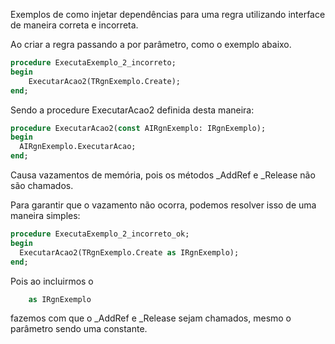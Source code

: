 Exemplos de como injetar dependências para uma regra utilizando interface de maneira correta e incorreta.


Ao criar a regra passando a por parâmetro, como o exemplo abaixo.

```pascal
procedure ExecutaExemplo_2_incorreto;
begin
    ExecutarAcao2(TRgnExemplo.Create);
end;
```

Sendo a procedure ExecutarAcao2 definida desta maneira: 
```pascal
procedure ExecutarAcao2(const AIRgnExemplo: IRgnExemplo);
begin
  AIRgnExemplo.ExecutarAcao;
end;
```

Causa vazamentos de memória, pois os métodos _AddRef e _Release não são chamados. 

Para garantir que o vazamento não ocorra, podemos resolver isso de uma maneira simples:

```pascal
procedure ExecutaExemplo_2_incorreto_ok;
begin
  ExecutarAcao2(TRgnExemplo.Create as IRgnExemplo);
end;
```

Pois ao incluirmos o 

```pascal 
    as IRgnExemplo
```

fazemos com que o _AddRef e _Release sejam chamados, mesmo o parâmetro sendo uma constante.